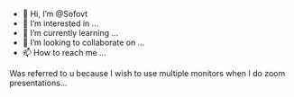 - 👋 Hi, I’m @Sofovt
- 👀 I’m interested in ...
- 🌱 I’m currently learning ...
- 💞️ I’m looking to collaborate on ...
- 📫 How to reach me ...

<!---
Sofovt/Sofovt is a ✨ special ✨ repository because its `README.md` (this file) appears on your GitHub profile.
You can click the Preview link to take a look at your changes.
--->
Was referred to u because I wish to use multiple monitors when I do
zoom presentations...
